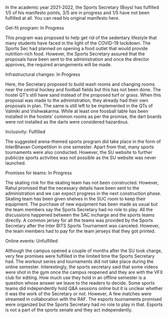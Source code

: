 
In the academic year 2021-2022, the Sports Secretary (Boys) has fulfilled 1/5 of his manifesto points, 3/5 are in progress and 1/5 have not been fulfilled at all. You can read his original manifesto here.



Get-fit program: In Progress



This program was proposed to help get rid of the sedentary lifestyle that many students have faced in the light of the COVID-19 lockdown. The Sports Sec had planned on opening a food outlet that would provide nutrition-rich food. However, the Sports Secretary assured that the proposals have been sent to the administration and once the director approves, the required arrangements will be made.&nbsp;



Infrastructural changes: In Progress



Here, the Secretary proposed to build wash rooms and changing rooms near the central hockey and football fields but this has not been done. The hostel QT’s still have sand instead of the proposed turf or grass. When this proposal was made to the administration, they already had their own proposals in plan. The same is still left to be implemented in the QTs of Valmiki and Vishwakarma. While at least one foosball table has been installed in the hostels’ common rooms as per the promise, the dart boards were not installed as the darts were considered hazardous.



Inclusivity: Fulfilled



The suggested arena-themed sports program did take place in the form of InterBhavan Competition in one semester. Apart from that, many sports tournaments were also conducted. However, the SU website to further publicize sports activities was not possible as the SU website was never launched.



Promises for teams: In Progress



The skating rink for the skating team has not been constructed. However, Rahul promised that the necessary details have been sent to the administration and we can expect progress in the next construction phase. Skating team has been given shelves in the SUC room to keep their equipment. The purchase of new equipment has been made as usual but the team members say the Sports Secretary had no role to play. All the discussions happened between the SAC incharge and the sports teams directly. A common jersey for all the teams was provided by the Sports Secretary after the Inter BITS Sports Tournament was canceled. However, the team members had to pay for the team jerseys that they got printed.&nbsp;



Online events: Unfulfilled&nbsp;



Although the campus opened a couple of months after the SU took charge, very few promises were fulfilled in the limited time the Sports Secretary had. The workout series and tournaments did not take place during the online semester. Interestingly, the sports secretary said that some videos were shot in the gym once the campus reopened and they are with the VFX club for editing. How much use they hold in an offline semester is a question whose answer we leave to the readers to decide. Some sports teams did independently hold Q&amp;A sessions online but it is unclear whether it was the work of the Secretary or not. However, A few matches were streamed in collaboration with the RAF. The esports tournaments promised were organized but the Sports Secretary had no role to play in that. Esports is not a part of the sports senate and they act independently.

